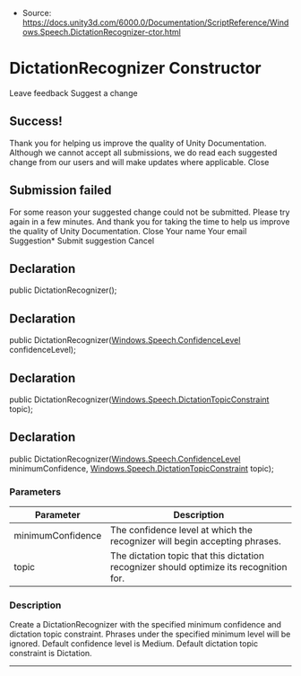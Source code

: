 * Source: https://docs.unity3d.com/6000.0/Documentation/ScriptReference/Windows.Speech.DictationRecognizer-ctor.html

# DictationRecognizer Constructor
Leave feedback
Suggest a change
## Success!
Thank you for helping us improve the quality of Unity Documentation. Although we cannot accept all submissions, we do read each suggested change from our users and will make updates where applicable.
Close
## Submission failed
For some reason your suggested change could not be submitted. Please <a>try again</a> in a few minutes. And thank you for taking the time to help us improve the quality of Unity Documentation.
Close
Your name Your email Suggestion* Submit suggestion
Cancel
## Declaration
public DictationRecognizer(); 
## Declaration
public DictationRecognizer([Windows.Speech.ConfidenceLevel](https://docs.unity3d.com/6000.0/Documentation/ScriptReference/Windows.Speech.ConfidenceLevel.html) confidenceLevel); 
## Declaration
public DictationRecognizer([Windows.Speech.DictationTopicConstraint](https://docs.unity3d.com/6000.0/Documentation/ScriptReference/Windows.Speech.DictationTopicConstraint.html) topic); 
## Declaration
public DictationRecognizer([Windows.Speech.ConfidenceLevel](https://docs.unity3d.com/6000.0/Documentation/ScriptReference/Windows.Speech.ConfidenceLevel.html) minimumConfidence, [Windows.Speech.DictationTopicConstraint](https://docs.unity3d.com/6000.0/Documentation/ScriptReference/Windows.Speech.DictationTopicConstraint.html) topic); 
### Parameters
Parameter | Description  
---|---  
minimumConfidence | The confidence level at which the recognizer will begin accepting phrases.  
topic | The dictation topic that this dictation recognizer should optimize its recognition for.  
### Description
Create a DictationRecognizer with the specified minimum confidence and dictation topic constraint. Phrases under the specified minimum level will be ignored.
Default confidence level is Medium. Default dictation topic constraint is Dictation.
* * *
